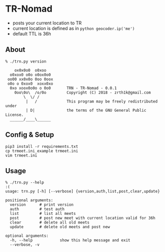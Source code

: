 # TR-Nomad
* posts your current location to TR
* current location is defined as in `python geocoder.ip('me')`
* default TTL is 36h

## About

```
% ./trn.py version

    ox0x0o0  o0xoo
  o0xox0 o0o o0ox0o0
 oo00 xx0x0o 0oo 0oox
 o0o o 0xox0  xoxx0xo
  0xo xoox0o0o o 0o0       TRN - TR-Nomad - 0.0.1 
    0oo\0o\  /o/0o         Copyright (C) 2018 - zrth1k@gmail.com
        \  \/ /
         |   /             This program may be freely redistributed under
         | D|              the terms of the GNU General Public License.
  ______/____\______

```

## Config & Setup
```
pip3 install -r requirements.txt
cp trmeet.ini_example trmeet.ini
vim trmeet.ini
```

## Usage
```
% ./trn.py --help                                                                                                     :(
usage: trn.py [-h] [--verbose] {version,auth,list,post,clear,update}

positional arguments:
  version      # print version
  auth         # test auth
  list         # list all meets
  post         # post new meet with current location valid for 36h
  clear        # delete all old meets
  update       # delete old meets and post new

optional arguments:
  -h, --help            show this help message and exit
  --verbose, -v
```

